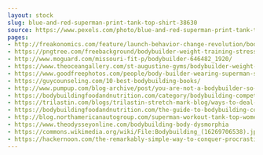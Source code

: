 ```yaml
---
layout: stock
slug: blue-and-red-superman-print-tank-top-shirt-38630
source: https://www.pexels.com/photo/blue-and-red-superman-print-tank-top-shirt-38630/
pages:
- http://freakonomics.com/feature/launch-behavior-change-revolution/bodybuilder-weight-training-stress-38630/
- https://pngtree.com/freebackground/bodybuilder-weight-training-stress_961661.html
- http://www.moguard.com/missouri-fit-p/bodybuilder-646482_1920/
- https://www.theoceangallery.com/st-augustine-gyms/bodybuilder-weight-training-stress-38630/
- https://www.goodfreephotos.com/people/body-builder-wearing-superman-shirt.jpg.php
- https://guycounseling.com/10-best-bodybuilding-books/
- http://www.pumpup.com/blog-archive/post/you-are-not-a-bodybuilder-so-dont-train-like-one
- https://bodybuildingfoodandnutrition.com/category/bodybuilding-competitions/
- https://trilastin.com/blogs/trilastin-stretch-mark-blog/ways-to-deal-with-stretch-marks-from-bodybuilding
- https://bodybuildingfoodandnutrition.com/the-guide-to-bodybuilding-competitions/
- http://blog.northamericanautogroup.com/superman-workout-tank-top-womens/
- https://www.theodysseyonline.com/bodybuilding-body-dysmorphia
- https://commons.wikimedia.org/wiki/File:Bodybuilding_(16269706538).jpg
- https://hackernoon.com/the-remarkably-simple-way-to-conquer-procrastination-73941dfafb44
---
```


